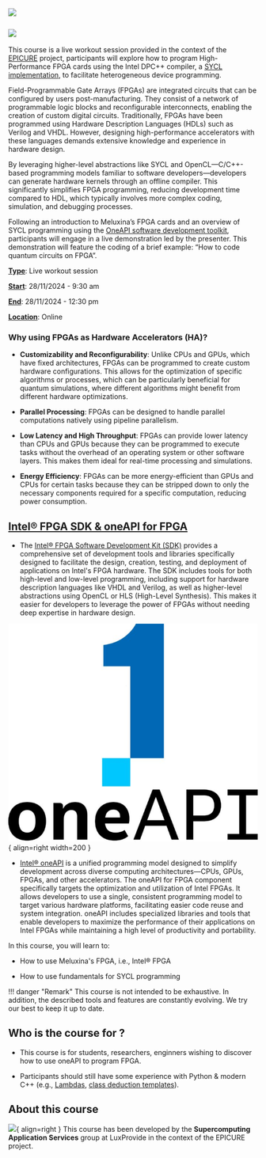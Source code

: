 # ![](https://epicure-hpc.eu/wp-content/uploads/2024/05/Logo_Verde_Preto.svg#373)

![](https://epicure-hpc.eu/wp-content/uploads/2024/10/BG_Shape_Intro_V2.svg#684)

This course is a live workout session provided in the context of the [EPICURE](https://epicure-hpc.eu/) project, participants will explore how to program High-Performance FPGA cards using the Intel DPC++ compiler, a [SYCL implementation](https://www.khronos.org/sycl/), to facilitate heterogeneous device programming. 

Field-Programmable Gate Arrays (FPGAs) are integrated circuits that can be configured by users post-manufacturing. They consist of a network of programmable logic blocks and reconfigurable interconnects, enabling the creation of custom digital circuits. Traditionally, FPGAs have been programmed using Hardware Description Languages (HDLs) such as Verilog and VHDL. However, designing high-performance accelerators with these languages demands extensive knowledge and experience in hardware design. 

By leveraging higher-level abstractions like SYCL and OpenCL—C/C++-based programming models familiar to software developers—developers can generate hardware kernels through an offline compiler. This significantly simplifies FPGA programming, reducing development time compared to HDL, which typically involves more complex coding, simulation, and debugging processes. 

Following an introduction to Meluxina’s FPGA cards and an overview of SYCL programming using the [OneAPI software development toolkit](https://www.intel.com/content/www/us/en/developer/tools/oneapi/overview.html), participants will engage in a live demonstration led by the presenter. This demonstration will feature the coding of a brief example: “How to code quantum circuits on FPGA”. 

**<u>Type</u>**: Live workout session 

**<u>Start</u>**: 28/11/2024 - 9:30 am 

**<u>End</u>**: 28/11/2024 - 12:30 pm 

**<u>Location</u>**: Online 

### Why using FPGAs as Hardware Accelerators (HA)?

- **Customizability and Reconfigurability**: Unlike CPUs and GPUs, which have fixed architectures, FPGAs can be programmed to create custom hardware configurations. This allows for the optimization of specific algorithms or processes, which can be particularly beneficial for quantum simulations, where different algorithms might benefit from different hardware optimizations.

- **Parallel Processing**: FPGAs can be designed to handle parallel computations natively using pipeline parallelism.

- **Low Latency and High Throughput**: FPGAs can provide lower latency than CPUs and GPUs because they can be programmed to execute tasks without the overhead of an operating system or other software layers. This makes them ideal for real-time processing and simulations.

- **Energy Efficiency**: FPGAs can be more energy-efficient than GPUs and CPUs for certain tasks because they can be stripped down to only the necessary components required for a specific computation, reducing power consumption.

## [Intel® FPGA SDK & oneAPI for FPGA](https://www.intel.com/content/www/us/en/developer/tools/oneapi/toolkits.html#gs.3c0top) 

- The [Intel® FPGA Software Development Kit (SDK)](https://www.intel.com/content/www/us/en/docs/programmable/683846/22-4/overview.html) provides a comprehensive set of development tools and libraries specifically designed to facilitate the design, creation, testing, and deployment of applications on Intel's FPGA hardware. The SDK includes tools for both high-level and low-level programming, including support for hardware description languages like VHDL and Verilog, as well as higher-level abstractions using OpenCL or HLS (High-Level Synthesis). This makes it easier for developers to leverage the power of FPGAs without needing deep expertise in hardware design.

![](./images/Intel-oneAPI-logo-686x600.jpg){ align=right width=200 }

- [Intel® oneAPI](https://www.intel.com/content/www/us/en/developer/tools/oneapi/toolkits.html#gs.3c0top) is a unified programming model designed to simplify development across diverse computing architectures—CPUs, GPUs, FPGAs, and other accelerators. The oneAPI for FPGA component specifically targets the optimization and utilization of Intel FPGAs. It allows developers to use a single, consistent programming model to target various hardware platforms, facilitating easier code reuse and system integration. oneAPI includes specialized libraries and tools that enable developers to maximize the performance of their applications on Intel FPGAs while maintaining a high level of productivity and portability.

In this course, you will learn to:

- How to use Meluxina's FPGA, i.e., Intel® FPGA

- How to use fundamentals for SYCL programming

!!! danger "Remark"
    This course is not intended to be exhaustive. In addition, the described tools and features are constantly evolving. We try our best to keep it up to date. 

## Who is the course for ?

- This course is for students, researchers, enginners wishing to discover how to use oneAPI to program FPGA. 

- Participants should still have some experience with Python & modern C++ (e.g., [Lambdas](https://en.cppreference.com/w/cpp/language/lambda), [class deduction templates](https://en.cppreference.com/w/cpp/language/class_template_argument_deduction)).

## About this course

![](https://epicure-hpc.eu/wp-content/uploads/2024/05/Logo_Verde_Preto.svg#373){ align=right }
This course has been developed by the **Supercomputing Application Services** group at LuxProvide in the context of the EPICURE project.



